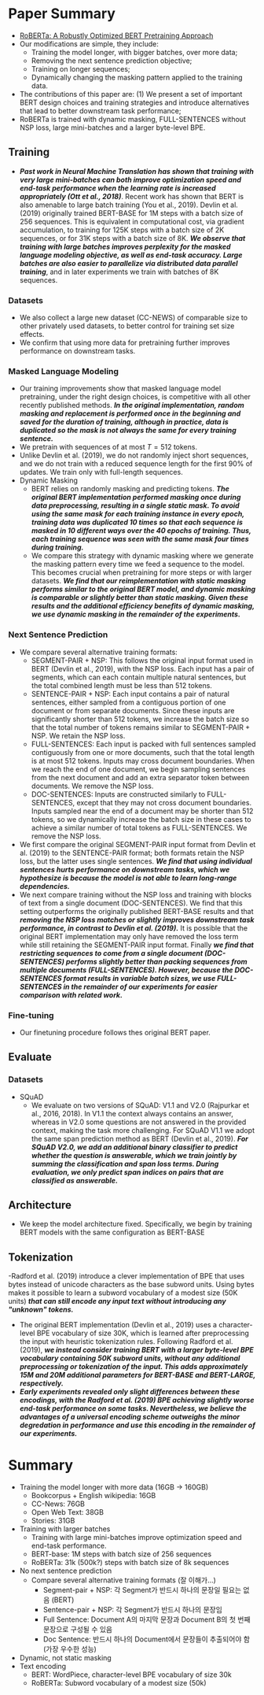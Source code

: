 # Paper Summary
- [RoBERTa: A Robustly Optimized BERT Pretraining Approach](https://arxiv.org/pdf/1907.11692.pdf)
- Our modifications are simple, they include:
    - Training the model longer, with bigger batches, over more data;
    - Removing the next sentence prediction objective;
    - Training on longer sequences;
    - Dynamically changing the masking pattern applied to the training data.
- The contributions of this paper are: (1) We present a set of important BERT design choices and training strategies and introduce alternatives that lead to better downstream task performance;
- RoBERTa is trained with dynamic masking, FULL-SENTENCES without NSP loss, large mini-batches and a larger byte-level BPE.
## Training
- ***Past work in Neural Machine Translation has shown that training with very large mini-batches can both improve optimization speed and end-task performance when the learning rate is increased appropriately (Ott et al., 2018)***. Recent work has shown that BERT is also amenable to large batch training (You et al., 2019). Devlin et al. (2019) originally trained BERT-BASE for 1M steps with a batch size of 256 sequences. This is equivalent in computational cost, via gradient accumulation, to training for 125K steps with a batch size of 2K sequences, or for 31K steps with a batch size of 8K. ***We observe that training with large batches improves perplexity for the masked language modeling objective, as well as end-task accuracy. Large batches are also easier to parallelize via distributed data parallel training***, and in later experiments we train with batches of 8K sequences.
### Datasets
- We also collect a large new dataset (CC-NEWS) of comparable size to other privately used datasets, to better control for training set size effects.
- We confirm that using more data for pretraining further improves performance on downstream tasks.
### Masked Language Modeling
- Our training improvements show that masked language model pretraining, under the right design choices, is competitive with all other recently published methods. ***In the original implementation, random masking and replacement is performed once in the beginning and saved for the duration of training, although in practice, data is duplicated so the mask is not always the same for every training sentence.***
- We pretrain with sequences of at most $T = 512$ tokens.
- Unlike Devlin et al. (2019), we do not randomly inject short sequences, and we do not train with a reduced sequence length for the first 90% of updates. We train only with full-length sequences.
- Dynamic Masking
    - BERT relies on randomly masking and predicting tokens. ***The original BERT implementation performed masking once during data preprocessing, resulting in a single static mask. To avoid using the same mask for each training instance in every epoch, training data was duplicated 10 times so that each sequence is masked in 10 different ways over the 40 epochs of training. Thus, each training sequence was seen with the same mask four times during training.***
    - We compare this strategy with dynamic masking where we generate the masking pattern every time we feed a sequence to the model. This becomes crucial when pretraining for more steps or with larger datasets. ***We find that our reimplementation with static masking performs similar to the original BERT model, and dynamic masking is comparable or slightly better than static masking. Given these results and the additional efficiency benefits of dynamic masking, we use dynamic masking in the remainder of the experiments.***
### Next Sentence Prediction
- We compare several alternative training formats:
    - SEGMENT-PAIR + NSP: This follows the original input format used in BERT (Devlin et al., 2019), with the NSP loss. Each input has a pair of segments, which can each contain multiple natural sentences, but the total combined length must be less than 512 tokens.
    - SENTENCE-PAIR + NSP: Each input contains a pair of natural sentences, either sampled from a contiguous portion of one document or from separate documents. Since these inputs are significantly shorter than 512 tokens, we increase the batch size so that the total number of tokens remains similar to SEGMENT-PAIR + NSP. We retain the NSP loss.
    - FULL-SENTENCES: Each input is packed with full sentences sampled contiguously from one or more documents, such that the total length is at most 512 tokens. Inputs may cross document boundaries. When we reach the end of one document, we begin sampling sentences from the next document and add an extra separator token between documents. We remove the NSP loss.
    - DOC-SENTENCES: Inputs are constructed similarly to FULL-SENTENCES, except that they may not cross document boundaries. Inputs sampled near the end of a document may be shorter than 512 tokens, so we dynamically increase the batch size in these cases to achieve a similar number of total tokens as FULL-SENTENCES. We remove the NSP loss.
- We first compare the original SEGMENT-PAIR input format from Devlin et al. (2019) to the SENTENCE-PAIR format; both formats retain the NSP loss, but the latter uses single sentences. ***We find that using individual sentences hurts performance on downstream tasks, which we hypothesize is because the model is not able to learn long-range dependencies.***
- We next compare training without the NSP loss and training with blocks of text from a single document (DOC-SENTENCES). We find that this setting outperforms the originally published BERT-BASE results and that ***removing the NSP loss matches or slightly improves downstream task performance, in contrast to Devlin et al. (2019).*** It is possible that the original BERT implementation may only have removed the loss term while still retaining the SEGMENT-PAIR input format. Finally ***we find that restricting sequences to come from a single document (DOC-SENTENCES) performs slightly better than packing sequences from multiple documents (FULL-SENTENCES). However, because the DOC-SENTENCES format results in variable batch sizes, we use FULL-SENTENCES in the remainder of our experiments for easier comparison with related work.***
### Fine-tuning
- Our finetuning procedure follows thes original BERT paper.
## Evaluate
### Datasets
- SQuAD
    - We evaluate on two versions of SQuAD: V1.1 and V2.0 (Rajpurkar et al., 2016, 2018). In V1.1 the context always contains an answer, whereas in V2.0 some questions are not answered in the provided context, making the task more challenging. For SQuAD V1.1 we adopt the same span prediction method as BERT (Devlin et al., 2019). ***For SQuAD V2.0, we add an additional binary classifier to predict whether the question is answerable, which we train jointly by summing the classification and span loss terms. During evaluation, we only predict span indices on pairs that are classified as answerable.***
## Architecture
- We keep the model architecture fixed. Specifically, we begin by training BERT models with the same configuration as BERT-BASE
## Tokenization
-Radford et al. (2019) introduce a clever implementation of BPE that uses bytes instead of unicode characters as the base subword units. Using bytes makes it possible to learn a subword vocabulary of a modest size (50K units) ***that can still encode any input text without introducing any "unknown" tokens.***
- The original BERT implementation (Devlin et al., 2019) uses a character-level BPE vocabulary of size 30K, which is learned after preprocessing the input with heuristic tokenization rules. Following Radford et al. (2019), ***we instead consider training BERT with a larger byte-level BPE vocabulary containing 50K subword units, without any additional preprocessing or tokenization of the input. This adds approximately 15M and 20M additional parameters for BERT-BASE and BERT-LARGE, respectively.***
- ***Early experiments revealed only slight differences between these encodings, with the Radford et al. (2019) BPE achieving slightly worse end-task performance on some tasks. Nevertheless, we believe the advantages of a universal encoding scheme outweighs the minor degredation in performance and use this encoding in the remainder of our experiments.***

# Summary
- Training the model longer with more data (16GB -> 160GB)
    - Bookcorpus + English wikipedia: 16GB
    - CC-News: 76GB
    - Open Web Text: 38GB
    - Stories: 31GB
- Training with larger batches
    - Training with large mini-batches improve optimization speed and end-task performance.
    - BERT-base: 1M steps with batch size of 256 sequences
    - RoBERTa: 31k (500k?) steps with batch size of 8k sequences
- No next sentence prediction
    - Compare several alternative training formats (잘 이해가...)
        - Segment-pair + NSP: 각 Segment가 반드시 하나의 문장일 필요는 없음 (BERT)
        - Sentence-pair + NSP: 각 Segment가 반드시 하나의 문장임
        - Full Sentence: Document A의 마지막 문장과 Document B의 첫 번째 문장으로 구성될 수 있음
        - Doc Sentence: 반드시 하나의 Document에서 문장들이 추출되어야 함 (가장 우수한 성능)
- Dynamic, not static masking
- Text encoding
    - BERT: WordPiece, character-level BPE vocabulary of size 30k
    - RoBERTa: Subword vocabulary of a modest size (50k)
